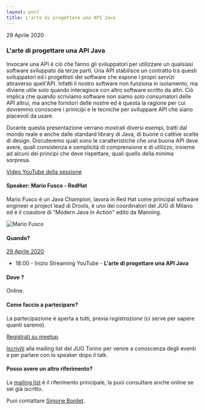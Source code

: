 ```yaml
---
layout: post
title: L'arte di progettare una API Java
---
```


29 Aprile 2020

### L'arte di progettare una API Java

Invocare una API è ciò che fanno gli sviluppatori per utilizzare un qualsiasi software sviluppato da terze parti.
Una API stabilisce un contratto tra questi sviluppatori ed i progettisti del software che espone i propri servizi attraverso quell'API.
Infatti il nostro software non funziona in isolamento, ma diviene utile solo quando interagisce con altro software scritto da altri.
Ciò implica che quando scriviamo software non siamo solo consumatori delle API altrui, ma anche fornitori delle nostre ed è questa la ragione per cui dovremmo conoscere i prinicipi e le tecniche per sviluppare API che siano piacevoli da usare.

Durante questa presentazione verrano mostrati diversi esempi, tratti dal mondo reale e anche dalle standard library di Java, di buone o cattive scelte di design.
Discuteremo quali sono le caratteristiche che una buona API deve avere, quali consistenza e semplicità di comprensione e di utilizzo, insieme ad alcuni dei principi che deve rispettare, quali quello della minima sorpresa.

[Video YouTube della sessione](https://www.youtube.com/watch?v=BXlQxpDAVzI)

#### Speaker: Mario Fusco - RedHat

Mario Fusco è un Java Champion, lavora in Red Hat come principal software engineer e project lead di Drools, è uno dei coordinatori del JUG di Milano ed è il coautore di "Modern Java in Action" edito da Manning.

![Mario Fusco](https://secure.meetupstatic.com/photos/event/1/6/2/c/highres_490205676.jpeg)

#### Quando?

<u>29 Aprile 2020</u>

* 18:00 - Inizio Streaming YouTube - **L'arte di progettare una API Java**

#### Dove ?

Online.

#### Come faccio a partecipare?

La partecipazione è aperta a tutti, previa *registrazione* (ci serve per sapere quanti saremo).

[Registrati su meetup](https://www.meetup.com/JUGTorino/events/270193310/).

[Iscriviti](/subscribe/) alla mailing list del JUG Torino per venire a conoscenza degli eventi e per parlare con lo speaker dopo il talk.

#### Posso avere un altro riferimento?

La [mailing list](https://groups.yahoo.com/groups/it-torino-java-jug) è il riferimento principale, la puoi consultare anche online se sei già iscritto.

Puoi contattare [Simone Bordet](/people/simonebordet/).

